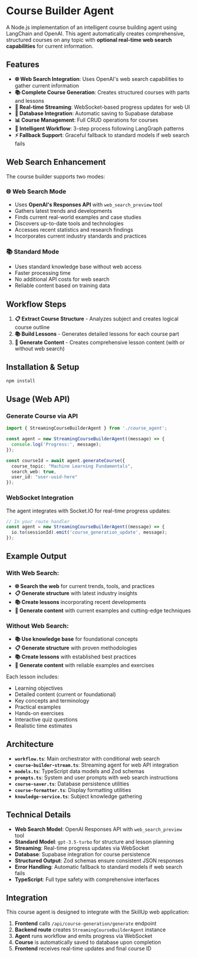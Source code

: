 # Course Builder Agent

A Node.js implementation of an intelligent course building agent using LangChain and OpenAI. This agent automatically creates comprehensive, structured courses on any topic with **optional real-time web search capabilities** for current information.

## Features

- **🌐 Web Search Integration**: Uses OpenAI's web search capabilities to gather current information
- **📚 Complete Course Generation**: Creates structured courses with parts and lessons
- **🔄 Real-time Streaming**: WebSocket-based progress updates for web UI
- **💾 Database Integration**: Automatic saving to Supabase database
- **📊 Course Management**: Full CRUD operations for courses
- **🔄 Intelligent Workflow**: 3-step process following LangGraph patterns
- **⚡ Fallback Support**: Graceful fallback to standard models if web search fails

## Web Search Enhancement

The course builder supports two modes:

### 🌐 Web Search Mode
- Uses **OpenAI's Responses API** with `web_search_preview` tool
- Gathers latest trends and developments
- Finds current real-world examples and case studies
- Discovers up-to-date tools and technologies
- Accesses recent statistics and research findings
- Incorporates current industry standards and practices

### 📚 Standard Mode
- Uses standard knowledge base without web access
- Faster processing time
- No additional API costs for web search
- Reliable content based on training data

## Workflow Steps

1. **📋 Extract Course Structure** - Analyzes subject and creates logical course outline
2. **📚 Build Lessons** - Generates detailed lessons for each course part  
3. **📝 Generate Content** - Creates comprehensive lesson content (with or without web search)

## Installation & Setup

```bash
npm install
```

## Usage (Web API)

### Generate Course via API
```typescript
import { StreamingCourseBuilderAgent } from './course_agent';

const agent = new StreamingCourseBuilderAgent((message) => {
  console.log('Progress:', message);
});

const courseId = await agent.generateCourse({
  course_topic: "Machine Learning Fundamentals",
  search_web: true,
  user_id: "user-uuid-here"
});
```

### WebSocket Integration
The agent integrates with Socket.IO for real-time progress updates:

```typescript
// In your route handler
const agent = new StreamingCourseBuilderAgent((message) => {
  io.to(sessionId).emit('course_generation_update', message);
});
```

## Example Output

### With Web Search:
- **🌐 Search the web** for current trends, tools, and practices
- **📋 Generate structure** with latest industry insights
- **📚 Create lessons** incorporating recent developments
- **📝 Generate content** with current examples and cutting-edge techniques

### Without Web Search:
- **📚 Use knowledge base** for foundational concepts
- **📋 Generate structure** with proven methodologies
- **📚 Create lessons** with established best practices
- **📝 Generate content** with reliable examples and exercises

Each lesson includes:
- Learning objectives
- Detailed content (current or foundational)
- Key concepts and terminology
- Practical examples
- Hands-on exercises
- Interactive quiz questions
- Realistic time estimates

## Architecture

- **`workflow.ts`**: Main orchestrator with conditional web search
- **`course-builder-stream.ts`**: Streaming agent for web API integration
- **`models.ts`**: TypeScript data models and Zod schemas
- **`prompts.ts`**: System and user prompts with web search instructions
- **`course-saver.ts`**: Database persistence utilities
- **`course-formatter.ts`**: Display formatting utilities
- **`knowledge-service.ts`**: Subject knowledge gathering

## Technical Details

- **Web Search Model**: OpenAI Responses API with `web_search_preview` tool
- **Standard Model**: `gpt-3.5-turbo` for structure and lesson planning
- **Streaming**: Real-time progress updates via WebSocket
- **Database**: Supabase integration for course persistence
- **Structured Output**: Zod schemas ensure consistent JSON responses
- **Error Handling**: Automatic fallback to standard models if web search fails
- **TypeScript**: Full type safety with comprehensive interfaces

## Integration

This course agent is designed to integrate with the SkillUp web application:

1. **Frontend** calls `/api/course-generation/generate` endpoint
2. **Backend route** creates `StreamingCourseBuilderAgent` instance
3. **Agent** runs workflow and emits progress via WebSocket
4. **Course** is automatically saved to database upon completion
5. **Frontend** receives real-time updates and final course ID 
